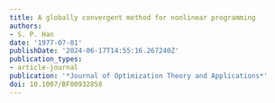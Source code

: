```yaml
---
title: A globally convergent method for nonlinear programming
authors:
- S. P. Han
date: '1977-07-01'
publishDate: '2024-06-17T14:55:16.267240Z'
publication_types:
- article-journal
publication: '*Journal of Optimization Theory and Applications*'
doi: 10.1007/BF00932858
---
```


